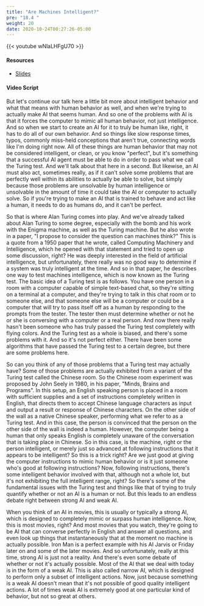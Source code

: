 ```yaml
---
title: "Are Machines Intelligent?"
pre: "18.4 "
weight: 20
date: 2020-10-24T00:27:26-05:00
---
```


{{< youtube wNlaLHFgU70 >}}


#### Resources
* [Slides](slides/ArtificialIntelligence.pdf)

#### Video Script

But let's continue our talk here a little bit more about intelligent behavior and what that means with human behavior as well, and when we're trying to actually make AI that seems human. And so one of the problems with AI is that it forces the computer to mimic all human behavior, not just intelligence. And so when we start to create an AI for it to truly be human like, right, it has to do all of our own behavior. And so things like slow response times, typos, commonly miss-held conceptions that aren't true, connecting words like I'm doing right now. All of these things are human behavior that may not be considered intelligent, or clean, or you know "perfect", but it's something that a successful AI agent must be able to do in order to pass what we call the Turing test. And we'll talk about that here in a second. But likewise, an AI must also act, sometimes really, as if it can't solve some problems that are perfectly well within its abilities to actually be able to solve, but simply because those problems are unsolvable by human intelligence or unsolvable in the amount of time it could take the AI or computer to actually solve. So if you're trying to make an AI that is trained to behave and act like a human, it needs to do as humans do, and it can't be perfect. 

So that is where Alan Turing comes into play. And we've already talked about Alan Turing to some degree, especially with the bomb and his work with the Enigma machine, as well as the Turing machine. But he also wrote in a paper, "I propose to consider the question can machines think?" This is a quote from a 1950 paper that he wrote, called Computing Machinery and Intelligence, which he opened with that statement and tried to open up some discussion, right? He was deeply interested in the field of artificial intelligence, but unfortunately, there really was no good way to determine if a system was truly intelligent at the time. And so in that paper, he describes one way to test machines intelligence, which is now known as the Turing test. The basic idea of a Turing test is as follows. You have one person in a room with a computer capable of simple text-based chat, so they're sitting on a terminal at a computer, and they're trying to talk in this chat room or to someone else, and that someone else will be a computer or could be a computer that will try to pass itself off as a human by responding to the prompts from the tester. The tester then must determine whether or not he or she is conversing with a computer or a real person. And now there really hasn't been someone who has truly passed the Turing test completely with flying colors. And the Turing test as a whole is biased, and there's some problems with it. And so it's not perfect either. There have been some algorithms that have passed the Turing test to a certain degree, but there are some problems here. 

So can you think of any of those problems that a Turing test may actually have? Some of those problems are actually exhibited from a variant of the Turing test called the Chinese room. So the Chinese room experiment was proposed by John Seely in 1980, in his paper, "Minds, Brains and Programs". In this setup, an English speaking person is placed in a room with sufficient supplies and a set of instructions completely written in English, that directs them to accept Chinese language characters as input and output a result or response of Chinese characters. On the other side of the wall as a native Chinese speaker, performing what we refer to as a Turing test. And in this case, the person is convinced that the person on the other side of the wall is indeed a human. However, the computer being a human that only speaks English is completely unaware of the conversation that is taking place in Chinese. So in this case, is the machine, right or the person intelligent, or merely just so advanced at following instructions that it appears to be intelligent? So this is a trick right? Are we just good at giving the computer instructions to mimic human behavior or is it just someone who's good at following instructions? Now, following instructions, there's some intelligent behavior involved with that, although not a whole lot, but it's not exhibiting the full intelligent range, right? So there's some of the fundamental issues with the Turing test and things like that of trying to truly quantify whether or not an AI is a human or not. But this leads to an endless debate right between strong AI and weak AI. 

When you think of an AI in movies, this is usually or typically a strong AI, which is designed to completely mimic or surpass human intelligence. Now, this is most movies, right? And most movies that you watch, they're going to be AI that can converse perfectly in English and answer all questions, and even look up things that instantaneously that at the moment no machine is actually possible. Iron Man is a perfect example with his AI Jarvis or Friday later on and some of the later movies. And so unfortunately, really at this time, strong AI is just not a reality. And there's even some debate of whether or not it's actually possible. Most of the AI that we deal with today is in the form of a weak AI. This is also called narrow AI, which is designed to perform only a subset of intelligent actions. Now, just because something is a weak AI doesn't mean that it's not possible of good quality intelligent actions. A lot of times weak AI is extremely good at one particular kind of behavior, but not so great at others. 